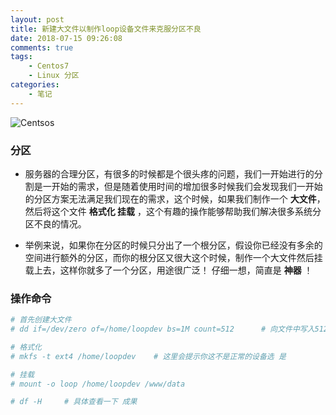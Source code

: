 ```yaml
---
layout: post
title: 新建大文件以制作loop设备文件来克服分区不良
date: 2018-07-15 09:26:08
comments: true
tags:
    - Centos7
    - Linux 分区
categories:
    - 笔记
---
```


![Centsos](https://s1.ax1x.com/2018/10/12/iNVDeI.png)

### 分区

* 服务器的合理分区，有很多的时候都是个很头疼的问题，我们一开始进行的分割是一开始的需求，但是随着使用时间的增加很多时候我们会发现我们一开始的分区方案无法满足我们现在的需求，这个时候，如果我们制作一个 **大文件**，然后将这个文件 **格式化 挂载** ，这个有趣的操作能够帮助我们解决很多系统分区不良的情况。

* 举例来说，如果你在分区的时候只分出了一个根分区，假设你已经没有多余的空间进行额外的分区，而你的根分区又很大这个时候，制作一个大文件然后挂载上去，这样你就多了一个分区，用途很广泛！ 仔细一想，简直是 **神器** ！

### 操作命令

```bash
# 首先创建大文件
# dd if=/dev/zero of=/home/loopdev bs=1M count=512		# 向文件中写入512MB的0

# 格式化
# mkfs -t ext4 /home/loopdev	# 这里会提示你这不是正常的设备选 是

# 挂载
# mount -o loop /home/loopdev /www/data

# df -H		# 具体查看一下 成果
```

